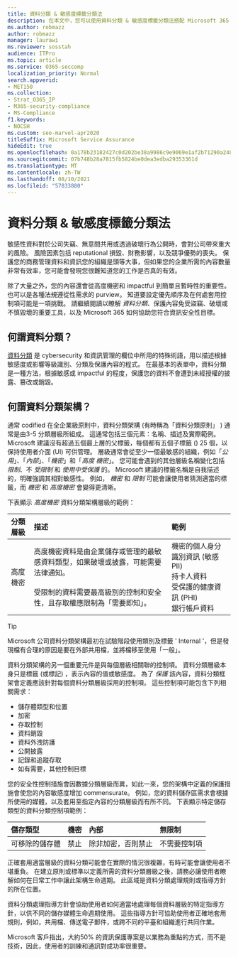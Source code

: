 ```yaml
---
title: 資料分類 & 敏感度標籤分類法
description: 在本文中，您可以使用資料分類 & 敏感度標籤分類法搭配 Microsoft 365 來瞭解。
ms.author: robmazz
author: robmazz
manager: laurawi
ms.reviewer: sosstah
audience: ITPro
ms.topic: article
ms.service: O365-seccomp
localization_priority: Normal
search.appverid:
- MET150
ms.collection:
- Strat_O365_IP
- M365-security-compliance
- MS-Compliance
f1.keywords:
- NOCSH
ms.custom: seo-marvel-apr2020
titleSuffix: Microsoft Service Assurance
hideEdit: true
ms.openlocfilehash: 0a178b23182427c0d202be38a9986c9e9069e1af2b71290a248c33aae19e0eaa
ms.sourcegitcommit: 07b748b28a7815fb5824be0dea3edba29353361d
ms.translationtype: MT
ms.contentlocale: zh-TW
ms.lasthandoff: 08/10/2021
ms.locfileid: "57833880"
---
```

# <a name="data-classification--sensitivity-label-taxonomy"></a>資料分類 & 敏感度標籤分類法

敏感性資料對於公司失竊、無意間共用或透過破壞行為公開時，會對公司帶來重大的風險。 風險因素包括 reputational 損毀、財務影響，以及競爭優勢的喪失。 保護您的商務管理資料和資訊您的組織是頭等大事，但如果您的企業所需的內容數量非常有效率，您可能會發現您很難知道您的工作是否真的有效。

除了大量之外，您的內容還會從高度機密和 impactful 到簡單且暫時性的重要性。 也可以是各種法規遵從性需求的 purview。 知道要設定優先順序及在何處套用控制項可能是一項挑戰。 請繼續閱讀以瞭解 *資料分類*、保護內容免受盜竊、破壞或不慎毀壞的重要工具，以及 Microsoft 365 如何協助您符合資訊安全性目標。

## <a name="what-is-data-classification"></a>何謂資料分類？

[資料分類](/microsoft-365/compliance/data-classification-overview) 是 cybersecurity 和資訊管理的欄位中所用的特殊術語，用以描述根據敏感度或影響等級識別、分類及保護內容的程式。 在最基本的表單中，資料分類是一種方法，根據敏感或 impactful 的程度，保護您的資料不會遭到未經授權的披露、篡改或銷毀。

## <a name="what-is-a-data-classification-framework"></a>何謂資料分類架構？

通常 codified 在全企業級原則中，資料分類架構 (有時稱為「資料分類原則」 ) 通常是由3-5 分類層級所組成。 這通常包括三個元素：名稱、描述及實際範例。 Microsoft 建議沒有超過五個最上層的父標籤，每個都有五個子標籤 () 25 個，以保持使用者介面 (UI) 可供管理。 層級通常會從至少一個最敏感的組織，例如「*公用*」、「*內部*」、「*機密*」和「*高度* 
 *機密*」。 您可能會遇到的其他層級名稱變化包括 *限制*、不 *受限制* 和 *使用中受保護* 的。 Microsoft 建議的標籤名稱是自我描述的，明確強調其相對敏感性。 例如， *機密* 和 *限制* 可能會讓使用者猜測適當的標籤，而 *機密* 和 *高度機密* 會變得更清晰。 

下表顯示 *高度機密* 資料分類架構層級的範例：

|**分類層級**|**描述**|**範例**|
|:-----------------------|:--------------|:-----------|
| 高度機密 | 高度機密資料是由企業儲存或管理的最敏感資料類型，如果破壞或披露，可能需要法律通知。 <br><br> 受限制的資料需要最高級別的控制和安全性，且存取權應限制為「需要即知」。 | 機密的個人身分識別資訊 (敏感 PII)  <br> 持卡人資料 <br> 受保護的健康資訊 (PHI)  <br> 銀行帳戶資料 |

>[!TIP]
>Microsoft 公司資料分類架構最初在試驗階段使用類別及標籤 ' Internal '，但是發現檔有合理的原因是要在外部共用檔，並將檔移至使用「一般」。

資料分類架構的另一個重要元件是與每個層級相關聯的控制項。 資料分類層級本身只是標籤 (或標記) ，表示內容的值或敏感度。 為了 *保護* 該內容，資料分類框架會定義應該針對每個資料分類層級採用的控制項。 這些控制項可能包含下列相關需求：

- 儲存體類型和位置
- 加密
- 存取控制
- 資料銷毀
- 資料外洩防護
- 公開披露
- 記錄和追蹤存取
- 如有需要，其他控制目標

您的安全性控制措施會因數據分類層級而異，如此一來，您的架構中定義的保護措施會使您的內容敏感度增加 commensurate。 例如，您的資料儲存區需求會根據所使用的媒體，以及套用至指定內容的分類層級而有所不同。 下表顯示特定儲存類型的資料分類控制項範例：

|**儲存類型**|**機密**|**內部**|**無限制**|
|:---------------|:---------------|:-----------|:---------------|
| 可移除的儲存體 | 禁止 | 除非加密，否則禁止 | 不需要控制項 |

正確套用適當層級的資料分類可能會在實際的情況很複雜，有時可能會讓使用者不堪重負。 在建立原則或標準以定義所需的資料分類層級之後，請務必讓使用者瞭解如何在日常工作中讓此架構生命週期。 此區域是資料分類處理規則或指導方針的所在位置。

資料分類處理指導方針會協助使用者如何適當地處理每個資料層級的特定指導方針，以供不同的儲存媒體生命週期使用。 這些指導方針可協助使用者正確地套用規則，例如，共用檔、傳送電子郵件，或跨不同的平臺和組織進行共同作業。

Microsoft 客戶指出，大約50% 的資訊保護專案是以業務為重點的方式，而不是技術，因此，使用者的訓練和通訊對成功率很重要。
